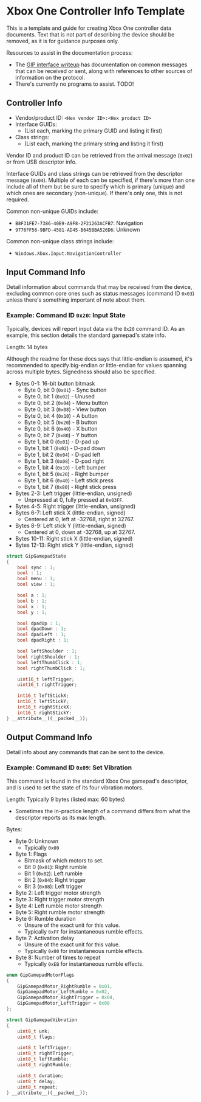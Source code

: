 # Xbox One Controller Info Template

This is a template and guide for creating Xbox One controller data documents. Text that is not part of describing the device should be removed, as it is for guidance purposes only.

Resources to assist in the documentation process:

- The [GIP interface writeup](https://gist.github.com/TheNathannator/bcebc77e653f71e77634144940871596) has documentation on common messages that can be received or sent, along with references to other sources of information on the protocol.
- There's currently no programs to assist. TODO! 

## Controller Info

- Vendor/product ID: `<Hex vendor ID>:<Hex product ID>`
- Interface GUIDs:
  - (List each, marking the primary GUID and listing it first)
- Class strings:
  - (List each, marking the primary string and listing it first)

Vendor ID and product ID can be retrieved from the arrival message (`0x02`) or from USB descriptor info.

Interface GUIDs and class strings can be retrieved from the descriptor message (`0x04`). Multiple of each can be specified, if there's more than one include all of them but be sure to specify which is primary (unique) and which ones are secondary (non-unique). If there's only one, this is not required.

Common non-unique GUIDs include:

- `B8F31FE7-7386-40E9-A9F8-2F21263ACFB7`: Navigation
- `9776FF56-9BFD-4581-AD45-B645BBA526D6`: Unknown

Common non-unique class strings include:

- `Windows.Xbox.Input.NavigationController`

## Input Command Info

Detail information about commands that may be received from the device, excluding common core ones such as status messages (command ID `0x03`) unless there's something important of note about them.

### Example: Command ID `0x20`: Input State

Typically, devices will report input data via the `0x20` command ID. As an example, this section details the standard gamepad's state info.

Length: 14 bytes

Although the readme for these docs says that little-endian is assumed, it's recommended to specify big-endian or little-endian for values spanning across multiple bytes. Signedness should also be specified.

- Bytes 0-1: 16-bit button bitmask
  - Byte 0, bit 0 (`0x01`) - Sync button
  - Byte 0, bit 1 (`0x02`) - Unused
  - Byte 0, bit 2 (`0x04`) - Menu button
  - Byte 0, bit 3 (`0x08`) - View button
  - Byte 0, bit 4 (`0x10`) - A button
  - Byte 0, bit 5 (`0x20`) - B button
  - Byte 0, bit 6 (`0x40`) - X button
  - Byte 0, bit 7 (`0x80`) - Y button
  - Byte 1, bit 0 (`0x01`) - D-pad up
  - Byte 1, bit 1 (`0x02`) - D-pad down
  - Byte 1, bit 2 (`0x04`) - D-pad left
  - Byte 1, bit 3 (`0x08`) - D-pad right
  - Byte 1, bit 4 (`0x10`) - Left bumper
  - Byte 1, bit 5 (`0x20`) - Right bumper
  - Byte 1, bit 6 (`0x40`) - Left stick press
  - Byte 1, bit 7 (`0x80`) - Right stick press
- Bytes 2-3: Left trigger (little-endian, unsigned)
  - Unpressed at 0, fully pressed at `0x03FF`.
- Bytes 4-5: Right trigger (little-endian, unsigned)
- Bytes 6-7: Left stick X (little-endian, signed)
  - Centered at 0, left at -32768, right at 32767.
- Bytes 8-9: Left stick Y (little-endian, signed)
  - Centered at 0, down at -32768, up at 32767.
- Bytes 10-11: Right stick X (little-endian, signed)
- Bytes 12-13: Right stick Y (little-endian, signed)

```cpp
struct GipGamepadState
{
    bool sync : 1;
    bool : 1;
    bool menu : 1;
    bool view : 1;

    bool a : 1;
    bool b : 1;
    bool x : 1;
    bool y : 1;

    bool dpadUp : 1;
    bool dpadDown : 1;
    bool dpadLeft : 1;
    bool dpadRight : 1;

    bool leftShoulder : 1;
    bool rightShoulder : 1;
    bool leftThumbClick : 1;
    bool rightThumbClick : 1;

    uint16_t leftTrigger;
    uint16_t rightTrigger;

    int16_t leftStickX;
    int16_t leftStickY;
    int16_t rightStickX;
    int16_t rightStickY;
} __attribute__((__packed__));
```

## Output Command Info

Detail info about any commands that can be sent to the device.

### Example: Command ID `0x09`: Set Vibration

This command is found in the standard Xbox One gamepad's descriptor, and is used to set the state of its four vibration motors.

Length: Typically 9 bytes (listed max: 60 bytes)

- Sometimes the in-practice length of a command differs from what the descriptor reports as its max length.

Bytes:

- Byte 0: Unknown
  - Typically `0x00`
- Byte 1: Flags
  - Bitmask of which motors to set.
  - Bit 0 (`0x01`): Right rumble
  - Bit 1 (`0x02`): Left rumble
  - Bit 2 (`0x04`): Right trigger
  - Bit 3 (`0x08`): Left trigger
- Byte 2: Left trigger motor strength
- Byte 3: Right trigger motor strength
- Byte 4: Left rumble motor strength
- Byte 5: Right rumble motor strength
- Byte 6: Rumble duration
  - Unsure of the exact unit for this value.
  - Typically `0xFF` for instantaneous rumble effects.
- Byte 7: Activation delay
  - Unsure of the exact unit for this value.
  - Typically `0x00` for instantaneous rumble effects.
- Byte 8: Number of times to repeat
  - Typically `0xEB` for instantaneous rumble effects.

```cpp
enum GipGamepadMotorFlags
{
    GipGamepadMotor_RightRumble = 0x01,
    GipGamepadMotor_LeftRumble = 0x02,
    GipGamepadMotor_RightTrigger = 0x04,
    GipGamepadMotor_LeftTrigger = 0x08
};

struct GipGamepadVibration
{
    uint8_t unk;
    uint8_t flags;

    uint8_t leftTrigger;
    uint8_t rightTrigger;
    uint8_t leftRumble;
    uint8_t rightRumble;

    uint8_t duration;
    uint8_t delay;
    uint8_t repeat;
} __attribute__((__packed__));
```

